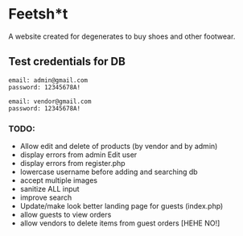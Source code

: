 # Feetsh*t

A website created for degenerates to buy shoes and other footwear. 


## Test credentials for DB
```
email: admin@gmail.com
password: 12345678A!

email: vendor@gmail.com
password: 12345678A!
``````

### TODO:
- Allow edit and delete of products (by vendor and by admin)
- display errors from admin Edit user
- display errors from register.php
- lowercase username before adding and searching db
- accept multiple images
- sanitize ALL input 
- improve search
- Update/make look better landing page for guests (index.php)
- allow guests to view orders 
- allow vendors to delete items from guest orders [HEHE NO!]